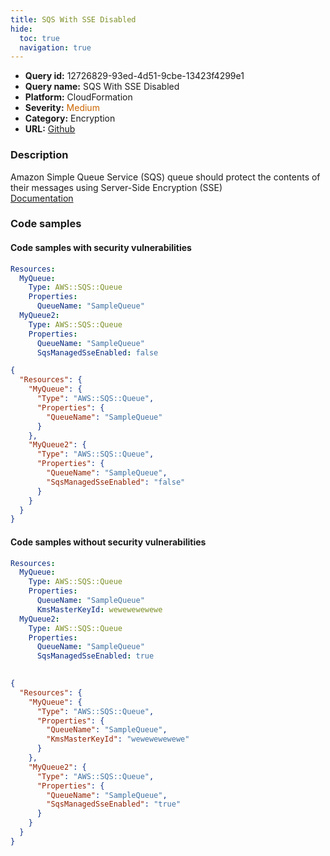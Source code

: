 ```yaml
---
title: SQS With SSE Disabled
hide:
  toc: true
  navigation: true
---
```


<style>
  .highlight .hll {
    background-color: #ff171742;
  }
  .md-content {
    max-width: 1100px;
    margin: 0 auto;
  }
</style>

-   **Query id:** 12726829-93ed-4d51-9cbe-13423f4299e1
-   **Query name:** SQS With SSE Disabled
-   **Platform:** CloudFormation
-   **Severity:** <span style="color:#C60">Medium</span>
-   **Category:** Encryption
-   **URL:** [Github](https://github.com/Checkmarx/kics/tree/master/assets/queries/cloudFormation/aws/sqs_with_sse_disabled)

### Description
Amazon Simple Queue Service (SQS) queue should protect the contents of their messages using Server-Side Encryption (SSE)<br>
[Documentation](https://docs.aws.amazon.com/AWSCloudFormation/latest/UserGuide/aws-properties-sqs-queues.html#aws-sqs-queue-kmsmasterkeyid)

### Code samples
#### Code samples with security vulnerabilities
```yaml title="Postitive test num. 1 - yaml file" hl_lines="8 4"
Resources:
  MyQueue:
    Type: AWS::SQS::Queue
    Properties:
      QueueName: "SampleQueue"
  MyQueue2:
    Type: AWS::SQS::Queue
    Properties:
      QueueName: "SampleQueue"
      SqsManagedSseEnabled: false

```
```json title="Postitive test num. 2 - json file" hl_lines="11 5"
{
  "Resources": {
    "MyQueue": {
      "Type": "AWS::SQS::Queue",
      "Properties": {
        "QueueName": "SampleQueue"
      }
    },
    "MyQueue2": {
      "Type": "AWS::SQS::Queue",
      "Properties": {
        "QueueName": "SampleQueue",
        "SqsManagedSseEnabled": "false"
      }
    }
  }
}

```


#### Code samples without security vulnerabilities
```yaml title="Negative test num. 1 - yaml file"
Resources:
  MyQueue:
    Type: AWS::SQS::Queue
    Properties:
      QueueName: "SampleQueue"
      KmsMasterKeyId: wewewewewewe
  MyQueue2:
    Type: AWS::SQS::Queue
    Properties:
      QueueName: "SampleQueue"
      SqsManagedSseEnabled: true
      
```
```json title="Negative test num. 2 - json file"
{
  "Resources": {
    "MyQueue": {
      "Type": "AWS::SQS::Queue",
      "Properties": {
        "QueueName": "SampleQueue",
        "KmsMasterKeyId": "wewewewewewe"
      }
    },
    "MyQueue2": {
      "Type": "AWS::SQS::Queue",
      "Properties": {
        "QueueName": "SampleQueue",
        "SqsManagedSseEnabled": "true"
      }
    }
  }
}

```

